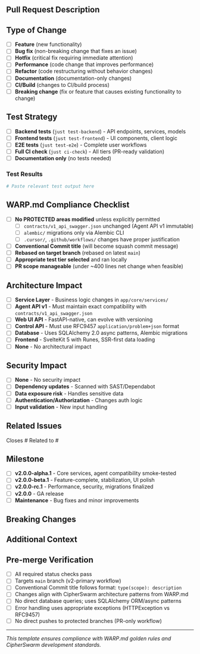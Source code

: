 ## Pull Request Description

<!-- Provide a clear and concise description of the changes -->

## Type of Change

- [ ] **Feature** (new functionality)
- [ ] **Bug fix** (non-breaking change that fixes an issue)
- [ ] **Hotfix** (critical fix requiring immediate attention)
- [ ] **Performance** (code change that improves performance)
- [ ] **Refactor** (code restructuring without behavior changes)
- [ ] **Documentation** (documentation-only changes)
- [ ] **CI/Build** (changes to CI/build process)
- [ ] **Breaking change** (fix or feature that causes existing functionality to change)

## Test Strategy

<!-- Select the smallest tier that covers your changes per WARP.md guidance -->

- [ ] **Backend tests** (`just test-backend`) - API endpoints, services, models
- [ ] **Frontend tests** (`just test-frontend`) - UI components, client logic
- [ ] **E2E tests** (`just test-e2e`) - Complete user workflows
- [ ] **Full CI check** (`just ci-check`) - All tiers (PR-ready validation)
- [ ] **Documentation only** (no tests needed)

### Test Results

<!-- Confirm tests pass locally before opening PR -->

```bash
# Paste relevant test output here
```

## WARP.md Compliance Checklist

- [ ] **No PROTECTED areas modified** unless explicitly permitted
  - [ ] `contracts/v1_api_swagger.json` unchanged (Agent API v1 immutable)
  - [ ] `alembic/` migrations only via Alembic CLI
  - [ ] `.cursor/`, `.github/workflows/` changes have proper justification
- [ ] **Conventional Commit title** (will become squash commit message)
- [ ] **Rebased on target branch** (rebased on latest `main`)
- [ ] **Appropriate test tier selected** and ran locally
- [ ] **PR scope manageable** (under ~400 lines net change when feasible)

## Architecture Impact

<!-- Note impact on Service Layer, API surfaces, etc. -->

- [ ] **Service Layer** - Business logic changes in `app/core/services/`
- [ ] **Agent API v1** - Must maintain exact compatibility with `contracts/v1_api_swagger.json`
- [ ] **Web UI API** - FastAPI-native, can evolve with versioning
- [ ] **Control API** - Must use RFC9457 `application/problem+json` format
- [ ] **Database** - Uses SQLAlchemy 2.0 async patterns, Alembic migrations
- [ ] **Frontend** - SvelteKit 5 with Runes, SSR-first data loading
- [ ] **None** - No architectural impact

## Security Impact

- [ ] **None** - No security impact
- [ ] **Dependency updates** - Scanned with SAST/Dependabot
- [ ] **Data exposure risk** - Handles sensitive data
- [ ] **Authentication/Authorization** - Changes auth logic
- [ ] **Input validation** - New input handling

<!-- Describe any security-relevant changes -->

## Related Issues

<!-- Link to related issues using GitHub's syntax -->

Closes #
Related to #

## Milestone

<!-- Assign to appropriate milestone -->

- [ ] **v2.0.0-alpha.1** - Core services, agent compatibility smoke-tested
- [ ] **v2.0.0-beta.1** - Feature-complete, stabilization, UI polish
- [ ] **v2.0.0-rc.1** - Performance, security, migrations finalized
- [ ] **v2.0.0** - GA release
- [ ] **Maintenance** - Bug fixes and minor improvements

## Breaking Changes

<!-- Describe any backward-incompatible changes and required migration steps -->

## Additional Context

<!-- Add screenshots, logs, or other context -->

## Pre-merge Verification

- [ ] All required status checks pass
- [ ] Targets `main` branch (v2-primary workflow)
- [ ] Conventional Commit title follows format: `type(scope): description`
- [ ] Changes align with CipherSwarm architecture patterns from WARP.md
- [ ] No direct database queries; uses SQLAlchemy ORM/async patterns
- [ ] Error handling uses appropriate exceptions (HTTPException vs RFC9457)
- [ ] No direct pushes to protected branches (PR-only workflow)

---

*This template ensures compliance with WARP.md golden rules and CipherSwarm development standards.*
